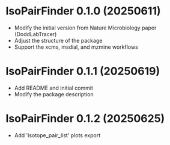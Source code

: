 # IsoPairFinder 0.1.0 (20250611)
- Modify the initial version from Nature Microbiology paper (DoddLabTracer)
- Adjust the structure of the package
- Support the xcms, msdial, and mzmine workflows

# IsoPairFinder 0.1.1 (20250619)
- Add README and initial commit
- Modify the package description

# IsoPairFinder 0.1.2 (20250625)
- Add 'isotope_pair_list' plots export
